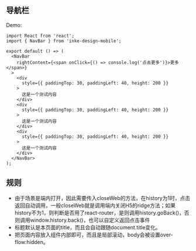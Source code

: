 
## 导航栏

Demo:

```tsx
import React from 'react';
import { NavBar } from 'inke-design-mobile';

export default () => (
  <NavBar
    rightContent={<span onClick={() => console.log('点击更多')}>更多</span>}
  >
    <div
      style={{ paddingTop: 30, paddingLeft: 40, height: 200 }}
    >
      这是一个测试内容
    </div>
    <div
      style={{ paddingTop: 30, paddingLeft: 40, height: 200 }}
    >
      这是一个测试内容
    </div>
    <div
      style={{ paddingTop: 30, paddingLeft: 40, height: 200 }}
    >
      这是一个测试内容
    </div>
  </NavBar>
);
```
## 规则
- 由于场景是端内打开，因此需要传入closeWeb的方法，在history为1时，点击返回自动调用，一般closeWeb就是调用端内关闭H5的ridge方法；如果history不为1，则判断是否用了react-router，是则调用history.goBack()，否则调用window.history.back()，也可以自定义返回点击事件
- 标题默认是本页面的title，而且会自动跟随document.title变化。
- 把页面内容放入组件内部即可，而且是局部滚动，body会被设置over-flow:hidden。

<API></API>
<!-- More skills for writing demo: https://d.umijs.org/guide/demo-principle -->
